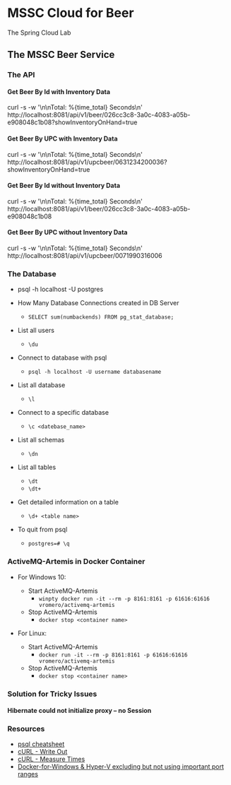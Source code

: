 # MSSC Cloud for Beer
The Spring Cloud Lab

## The MSSC Beer Service

### The API

#### Get Beer By Id with Inventory Data

curl -s -w '\n\nTotal: %{time_total} Seconds\n' http://localhost:8081/api/v1/beer/026cc3c8-3a0c-4083-a05b-e908048c1b08?showInventoryOnHand=true

#### Get Beer By UPC with Inventory Data

curl -s -w '\n\nTotal: %{time_total} Seconds\n' http://localhost:8081/api/v1/upcbeer/0631234200036?showInventoryOnHand=true

#### Get Beer By Id without Inventory Data

curl -s -w '\n\nTotal: %{time_total} Seconds\n' http://localhost:8081/api/v1/beer/026cc3c8-3a0c-4083-a05b-e908048c1b08

#### Get Beer By UPC without Inventory Data

curl -s -w '\n\nTotal: %{time_total} Seconds\n' http://localhost:8081/api/v1/upcbeer/0071990316006

### The Database

- psql -h localhost -U postgres

- How Many Database Connections created in DB Server
    - `SELECT sum(numbackends) FROM pg_stat_database;`

- List all users
    - ` \du `

- Connect to database with psql
    - ` psql -h localhost -U username databasename `

- List all database
    - ` \l `

- Connect to a specific database
    - ` \c <datebase_name> `

- List all schemas
    - ` \dn `

- List all tables
    - ` \dt `
    - ` \dt+ `
- Get detailed information on a table
    - ` \d+ <table name> `

- To quit from psql
    - ` postgres=# \q `

### ActiveMQ-Artemis in Docker Container

- For Windows 10: 
  - Start ActiveMQ-Artemis
    - ``` winpty docker run -it --rm -p 8161:8161 -p 61616:61616 vromero/activemq-artemis ```
  - Stop ActiveMQ-Artemis
    - ``` docker stop <container name> ```

- For Linux: 
    - Start ActiveMQ-Artemis
      - ``` docker run -it --rm -p 8161:8161 -p 61616:61616 vromero/activemq-artemis ```
  - Stop ActiveMQ-Artemis
    - ``` docker stop <container name> ```

### Solution for Tricky Issues

#### Hibernate could not initialize proxy – no Session


### Resources
* [psql cheatsheet](https://www.postgresqltutorial.com/postgresql-cheat-sheet/)
* [cURL - Write Out](https://ec.haxx.se/usingcurl/usingcurl-verbose/usingcurl-writeout)
* [cURL - Measure Times](https://stackoverflow.com/questions/18215389/how-do-i-measure-request-and-response-times-at-once-using-curl)
* [Docker-for-Windows & Hyper-V excluding but not using important port ranges](https://github.com/docker/for-win/issues/3171)
